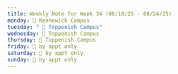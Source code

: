 ```yaml
---
title: Weekly Note for Week 34 (08/18/25 - 08/24/25)
monday: 🏫 Kennewick Campus
tuesday: " 🏫 Toppenish Campus"
wednesday: 🏫 Toppenish Campus
thursday: 🏫 Toppenish Campus
friday: 🫥 by appt only
saturday: 🫥 by appt only
sunday: 🫥 by appt only
---
```

